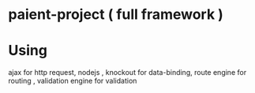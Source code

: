# paient-project ( full framework )
# Using
ajax for http request, 
nodejs ,
knockout for data-binding, 
route engine for routing , 
validation engine for validation
